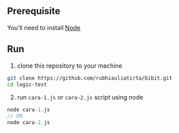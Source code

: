 ## Prerequisite
You’ll need to install [Node](https://nodejs.org/en)

## Run

1. clone this repository to your machine

```bash
git clone https://github.com/rubhiauliatirta/bibit.git
cd logic-test
```

2. run `cara-1.js` or `cara-2.js` script using node

```js
node cara-1.js
// OR
node cara-2.js
```



